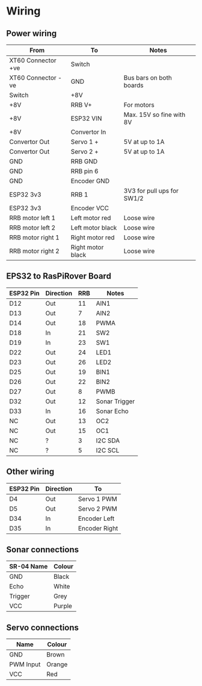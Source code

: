 # Wiring

## Power wiring

| From | To | Notes |
|---|---|---|
| XT60 Connector +ve | Switch |  |
| XT60 Connector -ve | GND | Bus bars on both boards |
| Switch | +8V |  |
| +8V | RRB V+ | For motors |
| +8V | ESP32 VIN | Max. 15V so fine with 8V |
| +8V | Convertor In |  |
| Convertor Out | Servo 1 + | 5V at up to 1A |
| Convertor Out | Servo 2 + | 5V at up to 1A |
| GND | RRB GND | |
| GND | RRB pin 6 | |
| GND | Encoder GND | |
| ESP32 3v3 | RRB 1 | 3V3 for pull ups for SW1/2 |
| ESP32 3v3 | Encoder VCC | |
| RRB motor left 1 | Left motor red | Loose wire |
| RRB motor left 2 | Left motor black | Loose wire |
| RRB motor right 1 | Right motor red | Loose wire |
| RRB motor right 2 | Right motor black | Loose wire |

## EPS32 to RasPiRover Board

| ESP32 Pin | Direction | RRB | Notes |
|---|---|---|---|
| D12 | Out | 11 | AIN1 |
| D13 | Out |  7 | AIN2 |
| D14 | Out | 18 | PWMA |
| D18 | In | 21 | SW2 |
| D19 | In | 23 | SW1 |
| D22 | Out | 24 | LED1 |
| D23 | Out | 26 | LED2 |
| D25 | Out | 19 | BIN1 |
| D26 | Out | 22 | BIN2 |
| D27 | Out |  8 | PWMB |
| D32 | Out | 12 | Sonar Trigger |
| D33 | In | 16 | Sonar Echo |
| NC | Out | 13 | OC2 |
| NC | Out | 15 | OC1 |
| NC | ? |  3 | I2C SDA |
| NC | ? |  5 | I2C SCL |

## Other wiring

| ESP32 Pin | Direction | To |
|---|---|---|
| D4 | Out | Servo 1 PWM |
| D5 | Out | Servo 2 PWM |
| D34 | In | Encoder Left |
| D35 | In | Encoder Right |

## Sonar connections

| SR-04 Name | Colour |
|---|---|
| GND | Black |
| Echo | White |
| Trigger | Grey |
| VCC | Purple |

## Servo connections

| Name | Colour |
|---|---|
| GND | Brown |
| PWM Input | Orange |
| VCC | Red |
